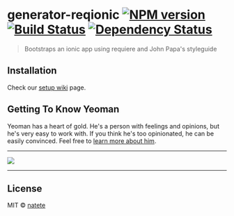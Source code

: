 # generator-reqionic [![NPM version][npm-image]][npm-url] [![Build Status][travis-image]][travis-url] [![Dependency Status][daviddm-image]][daviddm-url]
> Bootstraps an ionic app using requiere and John Papa&#39;s styleguide

## Installation

Check our [setup wiki](https://github.com/natete/generator-reqionic/wiki) page.

## Getting To Know Yeoman

Yeoman has a heart of gold. He&#39;s a person with feelings and opinions, but he&#39;s very easy to work with. If you think he&#39;s too opinionated, he can be easily convinced. Feel free to [learn more about him](http://yeoman.io/).

***
[![](https://pbs.twimg.com/profile_images/666407537084796928/YBGgi9BO_normal.png)](https://twitter.com/reqionic)
***
## License
MIT © [natete](https://github.com/natete/)

[npm-image]: https://badge.fury.io/js/generator-reqionic.svg
[npm-url]: https://npmjs.org/package/generator-reqionic
[travis-image]: https://travis-ci.org/natete/generator-reqionic.svg?branch=master
[travis-url]: https://travis-ci.org/natete/generator-reqionic
[daviddm-image]: https://david-dm.org/natete/generator-reqionic.svg?theme=shields.io
[daviddm-url]: https://david-dm.org/natete/generator-reqionic
